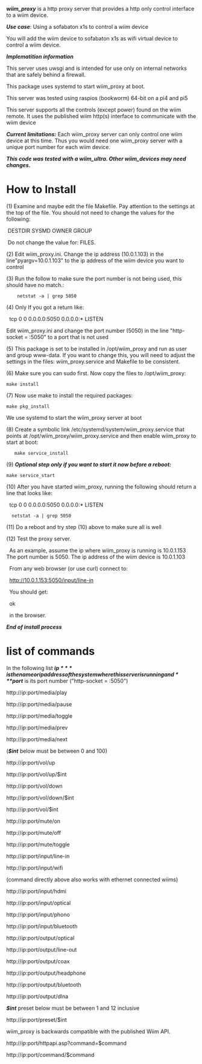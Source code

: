 ***wiim_proxy*** is a http proxy server that provides a http only control interface
to a wiim device.

***Use case***: Using a sofabaton x1s to control a wiim device

You will add the wiim device to sofabaton x1s as wifi virtual device to control a wiim
device.

***Implematition information***

This server uses uwsgi and is intended for use only on internal networks
that are safely behind a firewall.

This package uses systemd to start wiim_proxy at boot.

This server was tested using raspios (bookworm) 64-bit on a pi4 and pi5

This server supports all the controls (except power) found on the wiim remote.
It uses the published wiim http(s) interface to communicate with the wiim device

***Current limitations:*** Each wiim_proxy server can only control one wiim device at this time. 
Thus you would need one wiim_proxy server with a unique port number for each wiim device.

***This code was tested with a wiim_ultra. Other wiim_devices may need changes.***

# How to Install

(1) Examine and maybe edit the file Makefile. Pay attention to the settings at the top of the file.
You should not need to change the values for the following:
    
&nbsp;DESTDIR SYSMD OWNER GROUP
    
&nbsp;Do not change the value for: FILES.

(2) Edit wiim_proxy.ini. Change the ip address (10.0.1.103) in the line"pyargv=10.0.1.103" 
    to the ip address of the wiim device you want to control
  
(3) Run the follow to make sure the port number is not being used, this should have no match.:
        
        netstat -a | grep 5050
  
(4) Only If you got a return like:
        
&nbsp; tcp   0   0 0.0.0.0:5050    0.0.0.0:*       LISTEN  
        
Edit wiim_proxy.ini and change the port number (5050) in the line "http-socket = :5050" to a port that is not used

(5) This package is set to be installed in /opt/wiim_proxy and run as user
    and group www-data. If you want to change this, you will need to adjust the settings in
    the files: wiim_proxy.service and Makefile to be consistent.

(6) Make sure you can sudo first. Now copy the files to /opt/wiim_proxy:
    
    make install

(7) Now use make to install the required packages:
    
    make pkg_install

We use systemd to start the wiim_proxy server at boot 
    
(8) Create a symbolic link /etc/systemd/system/wiim_proxy.service that points at
       /opt/wiim_proxy/wiim_proxy.service and then enable wiim_proxy to start at boot:
      
       make service_install
       
(9) ***Optional step only if you want to start it now before a reboot:***
    
    make service_start

(10) After you have started wiim_proxy, running the following should return a line that looks like:

&nbsp; tcp   0   0 0.0.0.0:5050    0.0.0.0:*       LISTEN 

      netstat -a | grep 5050

(11) Do a reboot and try step (10) above to make sure all is well

(12) Test the proxy server.
   
&nbsp; As an example, assume the ip where wiim_proxy is running is 10.0.1.153
    The port number is 5050. The ip address of the wiim device is 10.0.1.103

&nbsp; From any web browser (or use curl) connect to:

&nbsp; http://10.0.1.153:5050/input/line-in
   
&nbsp; You should get:

&nbsp; ok

&nbsp; in the browser.

***End of install process***

# list of commands

In the following list ***$ip*** is the name or ip address of the system where this
server is running and ***$port*** is its port number ("http-socket = :5050")

http://$ip:$port/media/play

http://$ip:$port/media/pause

http://$ip:$port/media/toggle

http://$ip:$port/media/prev

http://$ip:$port/media/next

(***$int*** below must be between 0 and 100)
    
http://$ip:$port/vol/up

http://$ip:$port/vol/up/$int

http://$ip:$port/vol/down

http://$ip:$port/vol/down/$int

http://$ip:$port/vol/$int

http://$ip:$port/mute/on

http://$ip:$port/mute/off

http://$ip:$port/mute/toggle

http://$ip:$port/input/line-in

http://$ip:$port/input/wifi 

(command directly above also works with ethernet connected wiims)

http://$ip:$port/input/hdmi

http://$ip:$port/input/optical

http://$ip:$port/input/phono

http://$ip:$port/input/bluetooth

http://$ip:$port/output/optical

http://$ip:$port/output/line-out

http://$ip:$port/output/coax

http://$ip:$port/output/headphone

http://$ip:$port/output/bluetooth

http://$ip:$port/output/dlna

***$int*** preset below must be between 1 and 12 inclusive

http://$ip:$port/preset/$int

wiim_proxy is backwards compatible with the published Wiim API.

http://$ip:$port/httpapi.asp?command=$command

http://$ip:$port/command/$command
